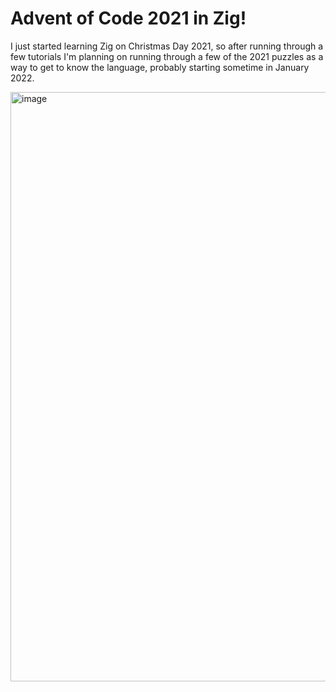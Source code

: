 # Advent of Code 2021 in Zig!

I just started learning Zig on Christmas Day 2021, so after running through a few tutorials I'm planning on running through a few of the 2021 puzzles as a way to get to know the language, probably starting sometime in January 2022.

<img width="943" alt="image" src="https://user-images.githubusercontent.com/498229/147409293-6a855c9c-7d89-4440-9192-240eb47b3d85.png">
